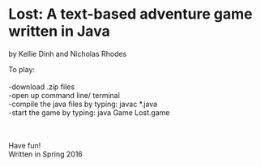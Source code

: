 # Lost: A text-based adventure game written in Java
by Kellie Dinh and Nicholas Rhodes

To play: <br>
<br>
-download .zip files <br>
-open up command line/ terminal <br>
-compile the java files by typing: javac *.java <br>
-start the game by typing: java Game Lost.game <br>
<br>
<br>

Have fun! <br>
Written in Spring 2016

